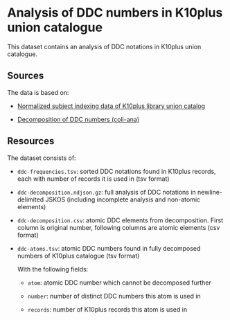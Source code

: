 # Analysis of DDC numbers in K10plus union catalogue

This dataset contains an analysis of DDC notations in K10plus union catalogue.

## Sources

The data is based on:

- [Normalized subject indexing data of K10plus library union catalog](https://doi.org/10.5281/zenodo.7016625)

- [Decomposition of DDC numbers (coli-ana)](https://coli-conc.gbv.de/coli-ana/)

## Resources

The dataset consists of:

- `ddc-frequencies.tsv`: sorted DDC notations found in K10plus records, each with number of records it is used in (tsv format)

- `ddc-decomposition.ndjson.gz`: full analysis of DDC notations in newline-delimited JSKOS (including incomplete analysis and non-atomic elements) 

- `ddc-decomposition.csv`: atomic DDC elements from decomposition. First column is original number, following columns are atomic elements (csv format)

- `ddc-atoms.tsv`: atomic DDC numbers found in fully decomposed numbers of K10plus catalogue (tsv format)

  With the following fields:

  - `atom`: atomic DDC number which cannot be decomposed further

  - `number`: number of distinct DDC numbers this atom is used in

  - `records`: number of K10plus records this atom is used in


